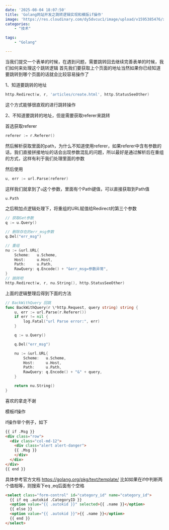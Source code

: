 ```yaml
---
date: '2025-08-04 18:07:50'
title: 'Golang网站开发之跳转逻辑实现和模版if操作'
image: 'https://res.cloudinary.com/dy5dvcuc1/image/upload/v1595385476/xiaorongmao/golang.jpg'
categories:
    - "技术"

tags:
    - "Golang"

---
```


当我们提交一个表单的时候，在遇到问题，需要跳转回去继续完善表单的时候，我们如何来处理这个跳转逻辑 首先我们要获取上个页面的地址当然如果你已经知道要跳转到哪个页面的话就会比较容易操作了

1、知道要跳转的地址

```go
http.Redirect(w, r, 'articles/create.html', http.StatusSeeOther)
```

这个方式能够很直观的进行跳转操作

2、不知道要跳转的地址，但是需要获取referer来跳转

首选获取referer

```go
referer := r.Referer()
```

然后解析获取里面的path，为什么不知道使用referer，如果referer中含有参数的话，我们直接拼接地址的话会出现参数混乱的问题，所以最好是通过解析后在重组的方式，这样有利于我们处理里面的参数

然后使用

```go
u, err := url.Parse(referer)
```

这样我们就拿到了`u`这个参数，里面有个Path键值，可以直接获取到Path值

```go
u.Path
```

之后稍加点逻辑处理下，将重组的URL赋值给Redirect的第三个参数

```go
// 获取Get参数
q := u.Query()

// 删除存在的err_msg参数
q.Del("err_msg")

// 重组
nu := &url.URL{
	Scheme:   u.Scheme,
	Host:     u.Host,
	Path:     u.Path,
	RawQuery: q.Encode() + "&err_msg=参数异常",
}
// 跳转吧
http.Redirect(w, r, nu.String(), http.StatusSeeOther)
```

上面的逻辑整理后得到下面的方法

```go
// BackWithQuery 回跳
func BackWithQuery(r \*http.Request, query string) string {
	u, err := url.Parse(r.Referer())
	if err != nil {
		log.Fatal("url Parse error:", err)
	}

	q := u.Query()

	q.Del("err_msg")

	nu := &url.URL{
		Scheme:   u.Scheme,
		Host:     u.Host,
		Path:     u.Path,
		RawQuery: q.Encode() + "&" + query,
	}

	return nu.String()
}
```

喜欢的拿走不谢

模板if操作

if操作举个例子，如下

```html
{{ if .Msg }}
<div class="row">
  <div class="col-md-12">
    <div class="alert alert-danger">
    {{ .Msg }}
    </div>
  </div>
</div>
{{ end }}
```

具体参考官方文档 https://golang.org/pkg/text/template/ 比如如果在if中判断两个值相等，则搜索下eq ,eq后面有个空格

```html
<select class="form-control" id="category_id" name="category_id">
  {{ if eq .autokid .CategoryID }}
  <option value="{{ .autokid }}" selected>{{ .name }}</option>
  {{ else }}
  <option value="{{ .autokid }}">{{ .name }}</option>
  {{ end }}
</select>
```

